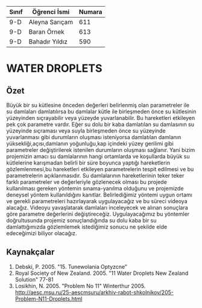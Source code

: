 Sınıf | Öğrenci İsmi  | Numara
-------|----------------|--------
9-D   | Aleyna Sarıçam  | 611
9-D   | Baran Örnek     | 613
9-D   | Bahadır Yıldız  | 590

# WATER DROPLETS

## Özet
 Büyük bir su kütlesine önceden değerleri belirlenmiş olan parametreler ile su damlaları damlatılırsa bu damlalar kütle ile birleşmeden önce su kütlesinin yüzeyinden sıçrayabilir veya yüzeyde yuvarlanabilir. Bu hareketleri etkileyen pek çok parametre vardır. 
  Eğer su dolu bir kaba damlatılan su damlasının su yüzeyinde sıçraması veya suyla birleşmeden önce su yüzeyinde yuvarlanması gibi durumların oluşması isteniyorsa damlatılan damlanın yüksekliği,açısı,damlanın yoğunluğu,kap içindeki yüzey gerilimi gibi parametreler değiştirilerek istenilen durumların oluşması sağlanır. 
  Yani bizim projemizin amacı su damlalarının hangi ortamlarda ve koşullarda büyük su kütlelerine karışmadan belirli bir süre boyunca yaptığı hareketlerin gözlemlenmesi,bu hareketleri etkileyen parametrelerin tespit edilmesi ve bu parametrelerin açıklanmasıdır. 
  Su damlalarının hareketlerinin teker teker farklı parametreler ve değerleriyle gözlenecek olması bu projede kullanılması gereken yöntemin sınama-yanılma olduğunu ve projemizde deneysel yöntem kullanıldığını kanıtlar. Belirlediğimiz yöntemi uygun ortamı ve gerekli parametreleri hazırlayarak uygulayacağız ve bu süreci videoya alacağız. Videoyu yavaşlatarak damlaları inceleyecek ve alınan sonuçlara göre parametre değerlerini değiştireceğiz. 
  Uygulayacağımız bu yöntemler doğrultusunda projemiz sonuçlandığında su dolu kaba bir su damlattığımızda gözlemlemek istediğimiz sonucu ne şekilde elde edeceğimizi biliyor olacağız.


## Kaynakçalar

 1. Debski, P. 2005. "15. Tunewolania Optyzcne"
 2. Royal Society of New Zealand. 2005. "11 Water Droplets New Zealand Solution" 77-81
 3. Losikhin, N. 2005. "Problem No 11" Winterthur 2005. http://aesc.msu.ru/25-aescmsuru/arkhiv-rabot-shkolnikov/205-Problem-N11-Droplets.html
 
